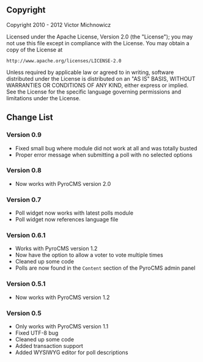 ## Copyright

Copyright 2010 - 2012 Victor Michnowicz

Licensed under the Apache License, Version 2.0 (the "License"); you may not use this file except in compliance with the License. You may obtain a copy of the License at

	http://www.apache.org/licenses/LICENSE-2.0

Unless required by applicable law or agreed to in writing, software distributed under the License is distributed on an "AS IS" BASIS, WITHOUT WARRANTIES OR CONDITIONS OF ANY KIND, either express or implied. See the License for the specific language governing permissions and limitations under the License.

## Change List

### Version 0.9

* Fixed small bug where module did not work at all and was totally busted
* Proper error message when submitting a poll with no selected options

### Version 0.8

* Now works with PyroCMS version 2.0

### Version 0.7

* Poll widget now works with latest polls module
* Poll widget now references language file

### Version 0.6.1

* Works with PyroCMS version 1.2
* Now have the option to allow a voter to vote multiple times
* Cleaned up some code
* Polls are now found in the `Content` section of the PyroCMS admin panel

### Version 0.5.1

* Now works with PyroCMS version 1.2

### Version 0.5

* Only works with PyroCMS version 1.1
* Fixed UTF-8 bug
* Cleaned up some code
* Added transaction support
* Added WYSIWYG editor for poll descriptions
